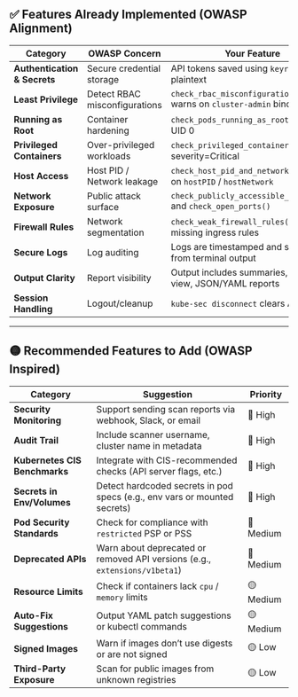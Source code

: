 ## ✅ Features Already Implemented (OWASP Alignment)

| Category               | OWASP Concern                 | Your Feature                                                               | Status |
|------------------------|-------------------------------|-----------------------------------------------------------------------------|--------|
| **Authentication & Secrets** | Secure credential storage       | API tokens saved using `keyring`, not plaintext                            | ✅     |
| **Least Privilege**         | Detect RBAC misconfigurations   | `check_rbac_misconfigurations()` warns on `cluster-admin` bindings         | ✅     |
| **Running as Root**         | Container hardening             | `check_pods_running_as_root()` flags UID 0                                 | ✅     |
| **Privileged Containers**   | Over-privileged workloads       | `check_privileged_containers()` with severity=Critical                     | ✅     |
| **Host Access**             | Host PID / Network leakage      | `check_host_pid_and_network()` warns on `hostPID` / `hostNetwork`         | ✅     |
| **Network Exposure**        | Public attack surface           | `check_publicly_accessible_services()` and `check_open_ports()`           | ✅     |
| **Firewall Rules**          | Network segmentation            | `check_weak_firewall_rules()` flags missing ingress rules                  | ✅     |
| **Secure Logs**             | Log auditing                    | Logs are timestamped and separated from terminal output                    | ✅     |
| **Output Clarity**          | Report visibility               | Output includes summaries, tabular view, JSON/YAML reports                 | ✅     |
| **Session Handling**        | Logout/cleanup                  | `kube-sec disconnect` clears API tokens                                    | ✅     |

---

## 🟡 Recommended Features to Add (OWASP Inspired)

| Category               | Suggestion                                                             | Priority |
|------------------------|------------------------------------------------------------------------|----------|
| **Security Monitoring**     | Support sending scan reports via webhook, Slack, or email             | 🔼 High  |
| **Audit Trail**             | Include scanner username, cluster name in metadata                    | 🔼 High  |
| **Kubernetes CIS Benchmarks** | Integrate with CIS-recommended checks (API server flags, etc.)         | 🔼 High  |
| **Secrets in Env/Volumes**  | Detect hardcoded secrets in pod specs (e.g., env vars or mounted secrets) | 🔼 High  |
| **Pod Security Standards**  | Check for compliance with `restricted` PSP or PSS                     | 🔼 Medium|
| **Deprecated APIs**         | Warn about deprecated or removed API versions (e.g., `extensions/v1beta1`) | 🔼 Medium|
| **Resource Limits**         | Check if containers lack `cpu` / `memory` limits                       | 🟡 Medium|
| **Auto-Fix Suggestions**    | Output YAML patch suggestions or kubectl commands                     | 🟡 Medium|
| **Signed Images**           | Warn if images don’t use digests or are not signed                    | 🟡 Low   |
| **Third-Party Exposure**    | Scan for public images from unknown registries                        | 🟡 Low   |
